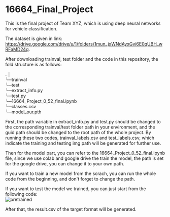 # 16664_Final_Project

This is the final project of Team XYZ, which is using deep neural networks for vehicle classification.

The dataset is given in link: https://drive.google.com/drive/u/1/folders/1mun_jxWNdAyxGvi6E0qUBH_wRFaMD24q.

After downloading trainval, test folder and the code in this repository, the fold structure is as follows: 

.
│  
└─trainval  
└─test  
└─extract_info.py  
└─test.py  
└─16664_Project_0_52_final.ipynb  
└─classes.csv  
└─model_our.pth  

First, the path variable in extract_info.py and test.py should be changed to the corresponding trainval/test folder path in your environment, and the guid path should be changed to the root path of the whole project. By running these two codes, trainval_labels.csv and test_labels.csv, which indicate the training and testing img path will be generated for further use.

Then for the model part, you can refer to the 16664_Project_0_52_final.ipynb file, since we use colab and google drive the train the model, the path is set for the google drive, you can change it to your own path.  

If you want to train a new model from the scrach, you can run the whole code from the beginning, and don't forget to change the path.  

If you want to test the model we trained, you can just start from the following code:  
![pretrained](https://user-images.githubusercontent.com/113010716/235412794-4f6373eb-4d42-4253-bdfa-c11ca9952fa9.PNG)



After that, the result.csv of the target format will be generated.
